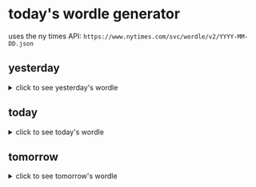 # today's wordle generator

uses the ny times API: `https://www.nytimes.com/svc/wordle/v2/YYYY-MM-DD.json`

## yesterday

<details>
    <summary>click to see yesterday's wordle</summary>

    going

</details>

## today

<details>
    <summary>click to see today's wordle</summary>

    niche

</details>

## tomorrow

<details>
    <summary>click to see tomorrow's wordle</summary>

    spine

</details>
